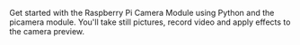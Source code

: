 Get started with the Raspberry Pi Camera Module using Python and the picamera module. You'll take still pictures, record video and apply effects to the camera preview.
